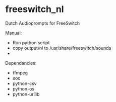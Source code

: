 # freeswitch_nl
Dutch Audioprompts for FreeSwitch

Manual:
- Run python script
- copy output/nl to /usr/share/freeswitch/sounds
-

Dependancies:
- ffmpeg
- sox
- python-csv
- python-os
- python-urllib
